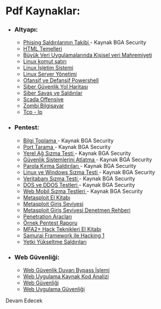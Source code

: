 # Pdf Kaynaklar:


* ### Altyapı:
  * [ Phising Saldırılarının Takibi ](/Depo/kaynaklar/turkce/web/Phishing%20Saldırılarının%20Takibi.pdf) - Kaynak BGA Security
  * [ HTML Temelleri ](/Depo/kaynaklar/turkce/web/html_basic.pdf)
  * [Büyük Veri Uygulamalarında Kişisel veri Mahremiyeti](/Depo/kaynaklar/turkce/Altyap%C4%B1/B%C3%BCy%C3%BCk-Veri-Uygulamalar%C4%B1nda-Ki%C5%9Fisel-Veri-Mahremiyeti.pdf)
  * [Linux komut satırı](/Depo/kaynaklar/turkce/Altyap%C4%B1/Linux%20Komut%20Sat%C4%B1r%C4%B1.pdf)
  * [Linux İşletim Sistemi](/Depo/kaynaklar/turkce/Altyap%C4%B1/Linux%20%C4%B0%C5%9Fletim%20Sistemi.pdf)
  * [Linux Server Yönetimi](/Depo/kaynaklar/turkce/Altyap%C4%B1/Linux%20Server%20Y%C3%B6netimi.pdf)
  * [Ofansif ve Defansif Powershell](/Depo/kaynaklar/turkce/Altyap%C4%B1/Ofansif%20ve%20Defansif%20Powershell.pdf)
  * [Siber Güvenlik Yol Haritası](/main/Depo/kaynaklar/turkce/Altyap%C4%B1/Siber%20G%C3%BCvenlik%20Yol%20Haritas%C4%B1.pdf)
  * [Siber Savaş ve Saldırılar](/Depo/kaynaklar/turkce/Altyap%C4%B1/Siber%20Sava%C5%9Flar%20ve%20Sald%C4%B1r%C4%B1lar.pdf)
  * [Scada Offensive](/Depo/kaynaklar/turkce/Altyap%C4%B1/scada-offensibe.pdf)
  * [Zombi Bilgisayar](/Depo/kaynaklar/turkce/Altyap%C4%B1/zombi_bilgisayar.pdf)
  * [Tcp - Ip](/Depo/kaynaklar/turkce/Altyap%C4%B1/tcpip.pdf)
* ### Pentest:
  * [ Bilgi Toplama ](/Depo/kaynaklar/turkce/pentest/1-SIZMA%20TESTLERİNDE%20BİLGİ%20TOPLAMA.pdf) - Kaynak BGA Security
  * [ Port Tarama ](/Depo/kaynaklar/turkce/pentest/2-PORT%20TARAMA%20VE%20KEŞİF%20ÇALIŞMALARI.pdf) - Kaynak BGA Security
  * [ Yerel Ağ Sızma Testi ](/Depo/kaynaklar/turkce/pentest/3-İNTERNET%20VE%20YEREL%20AĞ%20SIZMA%20TESTLERİ.pdf) - Kaynak BGA Security
  * [ Güvenlik Sistemlerini Atlatma ](/Depo/kaynaklar/turkce/pentest/4-GÜVENLİK%20SİSTEMLERİNİ%20ATLATMA.pdf) - Kaynak BGA Security
  * [ Parola Kırma Saldırıları ](/Depo/kaynaklar/turkce/pentest/5-PAROLA%20KIRMA%20SALDIRILARI.pdf) - Kaynak BGA Security
  * [ Linux ve Windows Sızma Testi ](/Depo/kaynaklar/turkce/pentest/6-LİNUX%2CWİNDOWS%20VE%20AĞ%20SİSTEMLERİ%20SIZMA%20TESTLERİ.pdf) - Kaynak BGA Security
  * [ Veritabanı Sızma Testi ](/Depo/kaynaklar/turkce/pentest/7-VERİTABANI%20SIZMA%20TESTLERİ.pdff) - Kaynak BGA Security
  * [ DOS ve DDOS Testleri ](/Depo/kaynaklar/turkce/pentest/8-DOS%20DDOS%20TESTLERİ.pdf) - Kaynak BGA Security
  * [ Web Mobil Sızma Testleri ](/Depo/kaynaklar/turkce/pentest/9-WEB%20VE%20MOBİL%20SIZMA%20TESTLERİ.pdf) - Kaynak BGA Security
  * [Metasploit El Kitabı](/Depo/kaynaklar/turkce/pentest/Metasploit%20El%20Kitab%C4%B1.pdf)
  * [Metasploit Giriş Seviyesi](/Depo/kaynaklar/turkce/pentest/Metasploit%20Giri%C5%9F%20Seviyesi.pdf)
  * [Metasploit Giriş Seviyesi Denetmen Rehberi](/Depo/kaynaklar/turkce/pentest/msf1.0.pdf)
  * [Penetration Araçları](/Depo/kaynaklar/turkce/pentest/Peneterasyon%20Ara%C3%A7lar%C4%B1.pdf)
  * [Örnek Pentest Raporu](/Depo/kaynaklar/turkce/pentest/Pentest_Raporu.pdf)
  * [MFA2+ Hack Teknikleri El Kitabı](/Depo/kaynaklar/turkce/pentest/MFA2%2B%20Hack%20Teknikleri%20El%20Kitab%C4%B1.pdf)
  * [Samurai Framework ile Hacking 1 ](/Depo/kaynaklar/turkce/pentest/SAMURA%C4%B0%20FRAMEWORK%20%C4%B0LE%20HACK%C4%B0NG-1%20(FOOTPRINTING).pdf)
  * [Yetki Yükseltme Saldırıları](/Depo/kaynaklar/turkce/pentest/YETK%C4%B0%20Y%C3%9CKSELTME%20SALDIRILARI-windows-and-linux-privilege-escalation.pdf)
* ### Web Güvenliği:
  * [ Web Güvenlik Duvarı Bypass İşlemi ](/Depo/kaynaklar/turkce/web/WAF%20Bypass%20Etme.pdf)
  * [ Web Uygulama Kaynak Kod Analizi ](/Depo/kaynaklar/turkce/web/Web%20Uygulama%20Kaynak%20Kod%20Analizi.pdf)
  * [ Web Güvenliği ](/Depo/kaynaklar/turkce/web/Web_Guvenligi_lyk2014_1zinnur9.pdf)
  * [ Web Uygulama Güvenliği ](/Depo/kaynaklar/turkce/web/webappsec-101.pdf)
  
  
Devam Edecek
